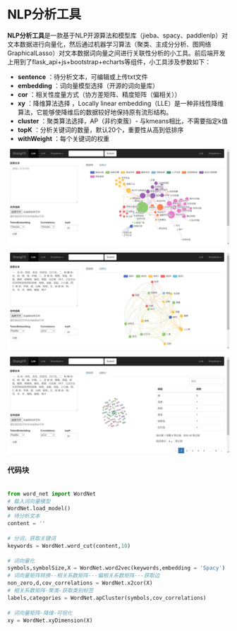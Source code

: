 #  NLP分析工具

**NLP分析工具**是一款基于NLP开源算法和模型库（jieba、spacy、paddlenlp）对文本数据进行向量化，然后通过机器学习算法（聚类、主成分分析、图网络GraphicalLasso）对文本数据词向量之间进行关联性分析的小工具。前后端开发上用到了flask_api+js+bootstrap+echarts等组件，小工具涉及参数如下：

- **sentence** ：待分析文本，可编辑或上传txt文件
- **embedding** ：词向量模型选择（开源的词向量库）
- **cor** ：相关性度量方式（协方差矩阵、精度矩阵（偏相关））
- **xy** ：降维算法选择 ，Locally linear embedding（LLE）是一种非线性降维算法，它能够使降维后的数据较好地保持原有流形结构。
- **cluster** ：聚类算法选择，AP（非约束簇）- 与kmeans相比，不需要指定k值
- **topK** ：分析关键词的数量，默认20个，重要性从高到低排序
- **withWeight** ：每个关键词的权重


![avatar](/static/picture/pic01.jpg)

![avatar](/static/picture/pic02.jpg)

![avatar](/static/picture/pic03.jpg)


### 代码块
``` python

from word_net import WordNet
# 载入词向量模型
WordNet.load_model()
# 待分析文本
content = ''

# 分词，获取关键词
keywords = WordNet.word_cut(content,10)

# 词向量化
symbols,symbolSize,X = WordNet.word2vec(keywords,embedding = 'Spacy')
# 词向量矩阵转换--相关系数矩阵---偏相关系数矩阵---获取边
non_zero,d,cov_correlations = WordNet.x2cor(X)    
# 相关系数矩阵-聚类-获取类别标签
labels,categories = WordNet.apCluster(symbols,cov_correlations)

# 词向量矩阵-降维-可视化
xy = WordNet.xyDimension(X)
  
```
